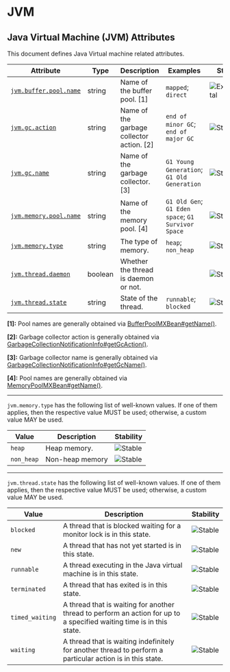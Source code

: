 <!--- Hugo front matter used to generate the website version of this page:
--->

<!-- NOTE: THIS FILE IS AUTOGENERATED. DO NOT EDIT BY HAND. -->
<!-- see templates/registry/markdown/attribute_namespace.md.j2 -->

# JVM

## Java Virtual Machine (JVM) Attributes

This document defines Java Virtual machine related attributes.

| Attribute | Type | Description | Examples | Stability |
|---|---|---|---|---|
| <a id="jvm-buffer-pool-name" href="#jvm-buffer-pool-name">`jvm.buffer.pool.name`</a> | string | Name of the buffer pool. [1] | `mapped`; `direct` | ![Experimental](https://img.shields.io/badge/-experimental-blue) |
| <a id="jvm-gc-action" href="#jvm-gc-action">`jvm.gc.action`</a> | string | Name of the garbage collector action. [2] | `end of minor GC`; `end of major GC` | ![Stable](https://img.shields.io/badge/-stable-lightgreen) |
| <a id="jvm-gc-name" href="#jvm-gc-name">`jvm.gc.name`</a> | string | Name of the garbage collector. [3] | `G1 Young Generation`; `G1 Old Generation` | ![Stable](https://img.shields.io/badge/-stable-lightgreen) |
| <a id="jvm-memory-pool-name" href="#jvm-memory-pool-name">`jvm.memory.pool.name`</a> | string | Name of the memory pool. [4] | `G1 Old Gen`; `G1 Eden space`; `G1 Survivor Space` | ![Stable](https://img.shields.io/badge/-stable-lightgreen) |
| <a id="jvm-memory-type" href="#jvm-memory-type">`jvm.memory.type`</a> | string | The type of memory. | `heap`; `non_heap` | ![Stable](https://img.shields.io/badge/-stable-lightgreen) |
| <a id="jvm-thread-daemon" href="#jvm-thread-daemon">`jvm.thread.daemon`</a> | boolean | Whether the thread is daemon or not. |  | ![Stable](https://img.shields.io/badge/-stable-lightgreen) |
| <a id="jvm-thread-state" href="#jvm-thread-state">`jvm.thread.state`</a> | string | State of the thread. | `runnable`; `blocked` | ![Stable](https://img.shields.io/badge/-stable-lightgreen) |

**[1]:** Pool names are generally obtained via [BufferPoolMXBean#getName()](https://docs.oracle.com/en/java/javase/11/docs/api/java.management/java/lang/management/BufferPoolMXBean.html#getName()).

**[2]:** Garbage collector action is generally obtained via [GarbageCollectionNotificationInfo#getGcAction()](https://docs.oracle.com/en/java/javase/11/docs/api/jdk.management/com/sun/management/GarbageCollectionNotificationInfo.html#getGcAction()).

**[3]:** Garbage collector name is generally obtained via [GarbageCollectionNotificationInfo#getGcName()](https://docs.oracle.com/en/java/javase/11/docs/api/jdk.management/com/sun/management/GarbageCollectionNotificationInfo.html#getGcName()).

**[4]:** Pool names are generally obtained via [MemoryPoolMXBean#getName()](https://docs.oracle.com/en/java/javase/11/docs/api/java.management/java/lang/management/MemoryPoolMXBean.html#getName()).

---

`jvm.memory.type` has the following list of well-known values. If one of them applies, then the respective value MUST be used; otherwise, a custom value MAY be used.

| Value  | Description | Stability |
|---|---|---|
| `heap` | Heap memory. | ![Stable](https://img.shields.io/badge/-stable-lightgreen) |
| `non_heap` | Non-heap memory | ![Stable](https://img.shields.io/badge/-stable-lightgreen) |

---

`jvm.thread.state` has the following list of well-known values. If one of them applies, then the respective value MUST be used; otherwise, a custom value MAY be used.

| Value  | Description | Stability |
|---|---|---|
| `blocked` | A thread that is blocked waiting for a monitor lock is in this state. | ![Stable](https://img.shields.io/badge/-stable-lightgreen) |
| `new` | A thread that has not yet started is in this state. | ![Stable](https://img.shields.io/badge/-stable-lightgreen) |
| `runnable` | A thread executing in the Java virtual machine is in this state. | ![Stable](https://img.shields.io/badge/-stable-lightgreen) |
| `terminated` | A thread that has exited is in this state. | ![Stable](https://img.shields.io/badge/-stable-lightgreen) |
| `timed_waiting` | A thread that is waiting for another thread to perform an action for up to a specified waiting time is in this state. | ![Stable](https://img.shields.io/badge/-stable-lightgreen) |
| `waiting` | A thread that is waiting indefinitely for another thread to perform a particular action is in this state. | ![Stable](https://img.shields.io/badge/-stable-lightgreen) |

